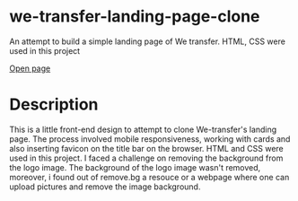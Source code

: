 # we-transfer-landing-page-clone
An attempt to build a simple landing page of We transfer. HTML, CSS were used in this project


[Open page](https://golden-pixie-ae8498.netlify.app/)




# Description

This is a little front-end design to attempt to clone We-transfer's landing page. The process involved mobile responsiveness, working with cards and also inserting favicon on the title bar on the browser. HTML and CSS were used in this project. I faced a challenge on removing the background from the logo image. The background of the logo image wasn't removed, moreover, i found out of remove.bg a resouce or a webpage where one can upload pictures and remove the image  background.


